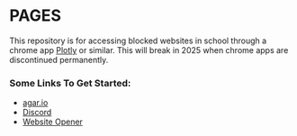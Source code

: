 # PAGES
This repository is for accessing blocked websites in school through a chrome app [Plotly](https://chrome.google.com/webstore/detail/hfjjbcodmdgnpngccdnefheadifbmmei) or similar. This will break in 2025 when chrome apps are discontinued permanently.


### Some Links To Get Started:

- [agar.io](https://agar.io/)
- [Discord](https://discord.com/)
- [Website Opener](https://hellocatty.github.io/pages)
